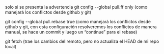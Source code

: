 solo si se presenta la advertencia 
git config --global pull.ff only (como manejará los conflictos desde github y git)

git config --global pull.rebase true (como manejará los conflictos desde github y git, con esta configuración resolveremos los conflictos de manera manual, se hace un commit y luego un “continue” para el rebase)

git fetch (trae los cambios del remoto, pero no actualiza el HEAD de mi repo local)


